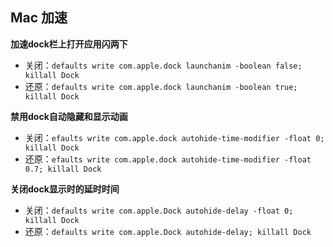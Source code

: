 ## Mac 加速

**加速dock栏上打开应用闪两下**

- 关闭：`defaults write com.apple.dock launchanim -boolean false; killall Dock`
- 还原：`defaults write com.apple.dock launchanim -boolean true; killall Dock`

**禁用dock自动隐藏和显示动画**

- 关闭：`efaults write com.apple.dock autohide-time-modifier -float 0; killall Dock`
- 还原：`efaults write com.apple.dock autohide-time-modifier -float 0.7; killall Dock`

**关闭dock显示时的延时时间**

- 关闭：`defaults write com.apple.Dock autohide-delay -float 0; killall Dock`
- 还原：`defaults write com.apple.Dock autohide-delay; killall Dock`